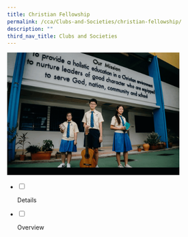 ```yaml
---
title: Christian Fellowship
permalink: /cca/Clubs-and-Societies/christian-fellowship/
description: ""
third_nav_title: Clubs and Societies
---
```

<img src="/images/cca5.gif" style="width:80%">

<ul class="jekyllcodex_accordion">
<li>

<input id="accordion1" type="checkbox">

<label for="accordion1">Details</label>

<div>

<p> 

</p>
</div>

</li>
<li>



<input id="accordion2" type="checkbox">

<label for="accordion2">Overview</label>

<div>

<p>
	
	
</p>

	
</div>

</li>
	
</ul>
